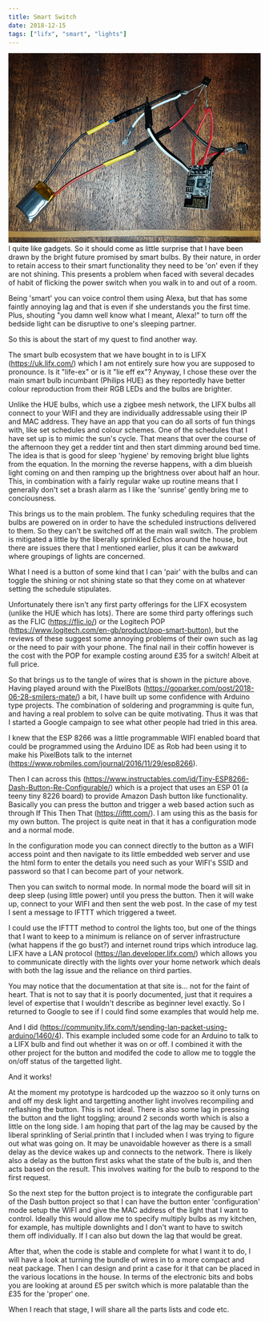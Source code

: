 ```yaml
---
title: Smart Switch
date: 2018-12-15
tags: ["lifx", "smart", "lights"]
---
```


![alt text](/img/post_images/181215_prototype_switch.png "Prototype smart switch")
<br/>
I quite like gadgets. So it should come as little surprise that I have been drawn by the bright future promised by smart bulbs. By their nature, in order to retain access to their smart functionality they need to be 'on' even if they are not shining. This presents a problem when faced with several decades of habit of flicking the power switch when you walk in to and out of a room.

Being 'smart' you can voice control them using Alexa, but that has some faintly annoying lag and that is even if she understands you the first time. Plus, shouting "you damn well know what I meant, Alexa!" to turn off the bedside light can be disruptive to one's sleeping partner.

So this is about the start of my quest to find another way.

<!--more-->

The smart bulb ecosystem that we have bought in to is LIFX (https://uk.lifx.com/) which I am not entirely sure how you are supposed to pronounce. Is it "life-ex" or is it "lie eff ex"? Anyway, I chose these over the main smart bulb incumbant (Philips HUE) as they reportedly have better colour reproduction from their RGB LEDs and the bulbs are brighter.

Unlike the HUE bulbs, which use a zigbee mesh network, the LIFX bulbs all connect to your WIFI and they are individually addressable using their IP and MAC address. They have an app that you can do all sorts of fun things with, like set schedules and colour schemes. One of the schedules that I have set up is to mimic the sun's cycle. That means that over the course of the afternoon they get a redder tint and then start dimming around bed time. The idea is that is good for sleep 'hygiene' by removing bright blue lights from the equation. In the morning the reverse happens, with a dim blueish light coming on and then ramping up the brightness over about half an hour. This, in combination with a fairly regular wake up routine means that I generally don't set a brash alarm as I like the 'sunrise' gently bring me to conciousness.

This brings us to the main problem. The funky scheduling requires that the bulbs are powered on in order to have the scheduled instructions delivered to them. So they can't be switched off at the main wall switch. The problem is mitigated a little by the liberally sprinkled Echos around the house, but there are issues there that I mentioned earlier, plus it can be awkward where groupings of lights are concerned.

What I need is a button of some kind that I can 'pair' with the bulbs and can toggle the shining or not shining state so that they come on at whatever setting the schedule stipulates. 

Unfortunately there isn't any first party offerings for the LIFX ecosystem (unlike the HUE which has lots). There are some third party offerings such as the FLIC (https://flic.io/) or the Logitech POP (https://www.logitech.com/en-gb/product/pop-smart-button), but the reviews of these suggest some annoying problems of their own such as lag or the need to pair with your phone. The final nail in their coffin however is the cost with the POP for example costing around £35 for a switch! Albeit at full price.

So that brings us to the tangle of wires that is shown in the picture above. Having played around with the PixelBots (https://goparker.com/post/2018-06-28-smilers-mate/) a bit, I have built up some confidence with Arduino type projects. The combination of soldering and programming is quite fun, and having a real problem to solve can be quite motivating. Thus it was that I started a Google campaign to see what other people had tried in this area.

I knew that the ESP 8266 was a little programmable WIFI enabled board that could be programmed using the Arduino IDE as Rob had been using it to make his PixelBots talk to the internet (https://www.robmiles.com/journal/2016/11/29/esp8266). 

Then I can across this (https://www.instructables.com/id/Tiny-ESP8266-Dash-Button-Re-Configurable/) which is a project that uses an ESP 01 (a teeny tiny 8226 board) to provide Amazon Dash button like functionality. Basically you can press the button and trigger a web based action such as through If This Then That (https://ifttt.com/). I am using this as the basis for my own button. The project is quite neat in that it has a configuration mode and a normal mode.

In the configuration mode you can connect directly to the button as a WIFI access point and then navigate to its little embedded web server and use the html form to enter the details you need such as your WIFI's SSID and password so that I can become part of your network.

Then you can switch to normal mode. In normal mode the board will sit in deep sleep (using little power) until you press the button. Then it will wake up, connect to your WIFI and then sent the web post. In the case of my test I sent a message to IFTTT which triggered a tweet.

I could use the IFTTT method to control the lights too, but one of the things that I want to keep to a minimum is reliance on of server infrastructure (what happens if the go bust?) and internet round trips which introduce lag. LIFX have a LAN protocol (https://lan.developer.lifx.com/) which allows you to communicate directly with the lights over your home network which deals with both the lag issue and the reliance on third parties.

You may notice that the documentation at that site is... not for the faint of heart. That is not to say that it is poorly documented, just that it requires a level of expertise that I wouldn't describe as beginner level exactly. So I returned to Google to see if I could find some examples that would help me.

And I did (https://community.lifx.com/t/sending-lan-packet-using-arduino/1460/4). This example included some code for an Arduino to talk to a LIFX bulb and find out whether it was on or off. I combined it with the other project for the button and modifed the code to allow me to toggle the on/off status of the targetted light.

And it works!

At the moment my prototype is hardcoded up the wazzoo so it only turns on and off my desk light and targetting another light involves recompiling and reflashing the button. This is not ideal. There is also some lag in pressing the button and the light toggling; around 2 seconds worth which is also a little on the long side. I am hoping that part of the lag may be caused by the liberal sprinkling of Serial.println that I included when I was trying to figure out what was going on. It may be unavoidable however as there is a small delay as the device wakes up and connects to the network. There is likely also a delay as the button first asks what the state of the bulb is, and then acts based on the result. This involves waiting for the bulb to respond to the first request.

So the next step for the button project is to integrate the configurable part of the Dash button project so that I can have the button enter 'configuration' mode setup the WIFI and give the MAC address of the light that I want to control. Ideally this would allow me to specify multiply bulbs as my kitchen, for example, has multiple downlights and I don't want to have to switch them off individually. If I can also but down the lag that would be great.

After that, when the code is stable and complete for what I want it to do, I will have a look at turning the bundle of wires in to a more compact and neat package. Then I can design and print a case for it that can be placed in the various locations in the house. In terms of the electronic bits and bobs you are looking at around £5 per switch which is more palatable than the £35 for the 'proper' one.

When I reach that stage, I will share all the parts lists and code etc.


